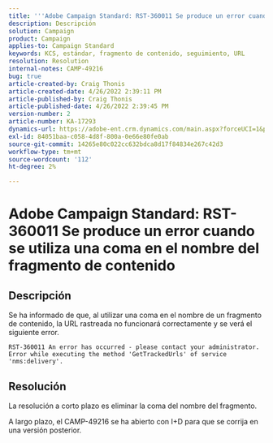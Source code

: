 ```yaml
---
title: '''Adobe Campaign Standard: RST-360011 Se produce un error cuando se utiliza una coma en el nombre del fragmento de contenido'
description: Descripción
solution: Campaign
product: Campaign
applies-to: Campaign Standard
keywords: KCS, estándar, fragmento de contenido, seguimiento, URL
resolution: Resolution
internal-notes: CAMP-49216
bug: true
article-created-by: Craig Thonis
article-created-date: 4/26/2022 2:39:11 PM
article-published-by: Craig Thonis
article-published-date: 4/26/2022 2:39:45 PM
version-number: 2
article-number: KA-17293
dynamics-url: https://adobe-ent.crm.dynamics.com/main.aspx?forceUCI=1&pagetype=entityrecord&etn=knowledgearticle&id=0a1c7ea2-6ec5-ec11-a7b6-0022480a10ee
exl-id: 84051baa-c058-4d8f-800a-0e66e80fe0ab
source-git-commit: 14265e80c022cc632bdca8d17f84834e267c42d3
workflow-type: tm+mt
source-wordcount: '112'
ht-degree: 2%

---
```


# Adobe Campaign Standard: RST-360011 Se produce un error cuando se utiliza una coma en el nombre del fragmento de contenido

## Descripción

Se ha informado de que, al utilizar una coma en el nombre de un fragmento de contenido, la URL rastreada no funcionará correctamente y se verá el siguiente error.

```
RST-360011 An error has occurred - please contact your administrator.
Error while executing the method 'GetTrackedUrls' of service
'nms:delivery'.
```

## Resolución

La resolución a corto plazo es eliminar la coma del nombre del fragmento.

A largo plazo, el CAMP-49216 se ha abierto con I+D para que se corrija en una versión posterior.
